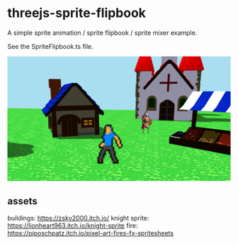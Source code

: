 # threejs-sprite-flipbook

A simple sprite animation / sprite flipbook / sprite mixer example.

See the SpriteFlipbook.ts file.

![Screenshot](https://github.com/tamani-coding/threejs-sprite-flipbook/blob/main/screenshot01.png?raw=true)

## assets

buildings:          https://zsky2000.itch.io/
knight sprite:      https://lionheart963.itch.io/knight-sprite
fire:               https://piposchpatz.itch.io/pixel-art-fires-fx-spritesheets